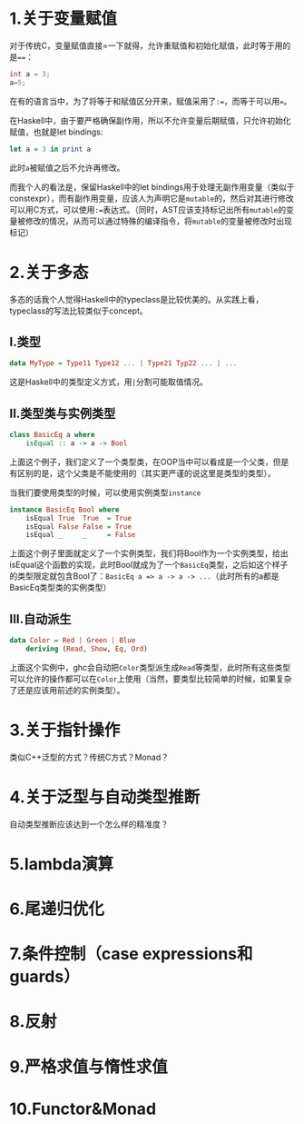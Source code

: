 # 1.关于变量赋值

对于传统C，变量赋值直接=一下就得，允许重赋值和初始化赋值，此时等于用的是`==`：

```c
int a = 3;
a=5;
```

在有的语言当中，为了将等于和赋值区分开来，赋值采用了`:=`，而等于可以用`=`。

在Haskell中，由于要严格确保副作用，所以不允许变量后期赋值，只允许初始化赋值，也就是let bindings:

```haskell
let a = 3 in print a
```
此时`a`被赋值之后不允许再修改。

而我个人的看法是，保留Haskell中的let bindings用于处理无副作用变量（类似于constexpr），而有副作用变量，应该人为声明它是`mutable`的，然后对其进行修改可以用C方式，可以使用`:=`表达式。（同时，AST应该支持标记出所有`mutable`的变量被修改的情况，从而可以通过特殊的编译指令，将`mutable`的变量被修改时出现标记）

# 2.关于多态

多态的话我个人觉得Haskell中的typeclass是比较优美的。从实践上看，typeclass的写法比较类似于concept。

## I.类型

```haskell
data MyType = Type11 Type12 ... | Type21 Typ22 ... | ...
```

这是Haskell中的类型定义方式，用`|`分割可能取值情况。

## II.类型类与实例类型

```haskell
class BasicEq a where
    isEqual :: a -> a -> Bool
```

上面这个例子，我们定义了一个类型类，在OOP当中可以看成是一个父类，但是有区别的是，这个父类是不能使用的（其实更严谨的说这里是类型的类型）。

当我们要使用类型的时候，可以使用实例类型`instance`

```haskell
instance BasicEq Bool where
    isEqual True  True  = True
    isEqual False False = True
    isEqual _     _     = False
```

上面这个例子里面就定义了一个实例类型，我们将Bool作为一个实例类型，给出isEqual这个函数的实现，此时Bool就成为了一个`BasicEq`类型，之后如这个样子的类型限定就包含Bool了：`BasicEq a => a -> a -> ...`（此时所有的a都是BasicEq类型类的实例类型）


## III.自动派生

```haskell
data Color = Red | Green | Blue
    deriving (Read, Show, Eq, Ord)
```

上面这个实例中，ghc会自动把`Color`类型派生成`Read`等类型，此时所有这些类型可以允许的操作都可以在`Color`上使用（当然，要类型比较简单的时候，如果复杂了还是应该用前述的实例类型）。

# 3.关于指针操作

类似C++泛型的方式？传统C方式？Monad？

# 4.关于泛型与自动类型推断

自动类型推断应该达到一个怎么样的精准度？

# 5.lambda演算

# 6.尾递归优化

# 7.条件控制（case expressions和guards）

# 8.反射

# 9.严格求值与惰性求值

# 10.Functor&Monad
